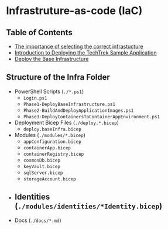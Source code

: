 # Infrastruture-as-code (IaC)

## Table of Contents

- [The importance of selecting the correct infrastucture](./selecting-the-correct-subscription.md)
- [Introduction to Deploying the TechTrek Sample Application](./introduction.md)
- [Deploy the Base Infrastructure](./deploy-base-infrastructure.md)


## Structure of the Infra Folder

- PowerShell Scripts (`./*.ps1`)
    - `Login.ps1`
    - `Phase1-DeployBaseInfrastructure.ps1`
    - `Phase2-BuildAndDeployApplicationImages.ps1`
    - `Phase3-DeployContainersToContainerAppEnvironment.ps1`
- Deployment Bicep Files (`./deploy.*.bicep`)
    - `deploy.baseInfra.bicep`
- Modules (`./modules/*.bicep`)
    - `appConfiguration.bicep`
    - `containerApp.bicep`
    - `containerRegistry.bicep`
    - `cosmosDb.bicep`
    - `keyVault.bicep`
    - `sqlServer.bicep`
    - `storageAccount.bicep`
- Identities (`./modules/identities/*Identity.bicep`)
    - 
- Docs (`./docs/*.md`)

